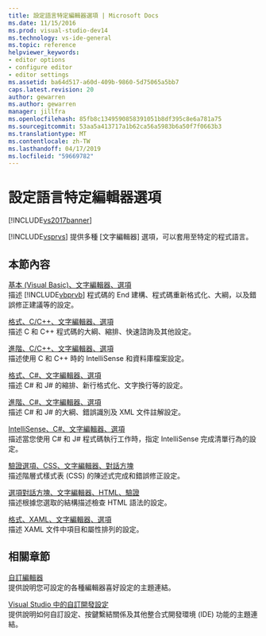```yaml
---
title: 設定語言特定編輯器選項 | Microsoft Docs
ms.date: 11/15/2016
ms.prod: visual-studio-dev14
ms.technology: vs-ide-general
ms.topic: reference
helpviewer_keywords:
- editor options
- configure editor
- editor settings
ms.assetid: ba64d517-a60d-409b-9860-5d75065a5bb7
caps.latest.revision: 20
author: gewarren
ms.author: gewarren
manager: jillfra
ms.openlocfilehash: 85fb8c1349590858391051b8df395c8e6a781a75
ms.sourcegitcommit: 53aa5a413717a1b62ca56a5983b6a50f7f0663b3
ms.translationtype: MT
ms.contentlocale: zh-TW
ms.lasthandoff: 04/17/2019
ms.locfileid: "59669782"
---
```

# <a name="setting-language-specific-editor-options"></a>設定語言特定編輯器選項
[!INCLUDE[vs2017banner](../../includes/vs2017banner.md)]

[!INCLUDE[vsprvs](../../includes/vsprvs-md.md)] 提供多種 [文字編輯器] 選項，可以套用至特定的程式語言。  
  
## <a name="in-this-section"></a>本節內容  
 [基本 (Visual Basic)、文字編輯器、選項](../../ide/reference/options-text-editor-basic-visual-basic.md)  
 描述 [!INCLUDE[vbprvb](../../includes/vbprvb-md.md)] 程式碼的 End 建構、程式碼重新格式化、大綱，以及錯誤修正建議等的設定。  
  
 [格式、C/C++、文字編輯器、選項](../../ide/reference/options-text-editor-c-cpp-formatting.md)  
 描述 C 和 C++ 程式碼的大綱、縮排、快速諮詢及其他設定。  
  
 [進階、C/C++、文字編輯器、選項](../../ide/reference/options-text-editor-c-cpp-advanced.md)  
 描述使用 C 和 C++ 時的 IntelliSense 和資料庫檔案設定。  
  
 [格式、C#、文字編輯器、選項](../../ide/reference/options-text-editor-csharp-formatting.md)  
 描述 C# 和 J# 的縮排、新行格式化、文字換行等的設定。  
  
 [進階、C#、文字編輯器、選項](../../ide/reference/options-text-editor-csharp-advanced.md)  
 描述 C# 和 J# 的大綱、錯誤識別及 XML 文件註解設定。  
  
 [IntelliSense、C#、文字編輯器、選項](../../ide/reference/options-text-editor-csharp-intellisense.md)  
 描述當您使用 C# 和 J# 程式碼執行工作時，指定 IntelliSense 完成清單行為的設定。  
  
 [驗證選項、CSS、文字編輯器、對話方塊](http://msdn.microsoft.com/library/5afe0808-16bb-420f-b620-7ca1a4d9f2cc)  
 描述階層式樣式表 (CSS) 的陳述式完成和錯誤修正設定。  
  
 [選項對話方塊、文字編輯器、HTML、驗證](http://msdn.microsoft.com/library/9c24ecfe-263e-4bf1-88de-d01be3992863)  
 描述根據您選取的結構描述檢查 HTML 語法的設定。  
  
 [格式、XAML、文字編輯器、選項](../../ide/reference/options-text-editor-xaml-formatting.md)  
 描述 XAML 文件中項目和屬性排列的設定。  
  
## <a name="related-sections"></a>相關章節  
 [自訂編輯器](../../ide/customizing-the-editor.md)  
 提供說明您可設定的各種編輯器喜好設定的主題連結。  
  
 [Visual Studio 中的自訂開發設定](http://msdn.microsoft.com/22c4debb-4e31-47a8-8f19-16f328d7dcd3)  
 提供說明如何自訂設定、按鍵繫結關係及其他整合式開發環境 (IDE) 功能的主題連結。
